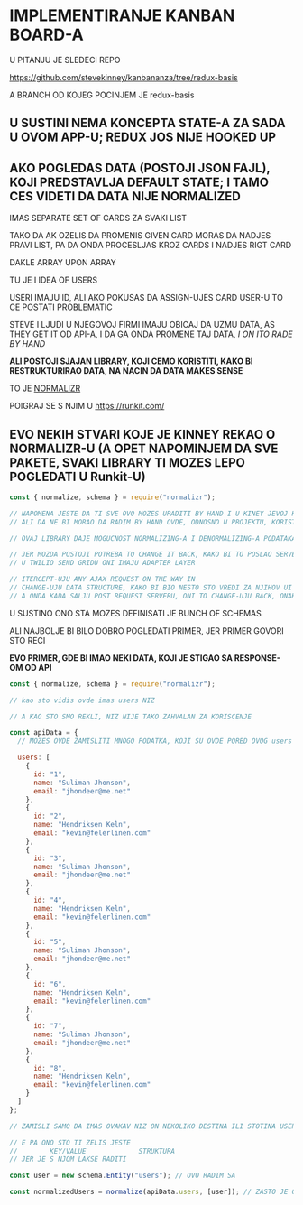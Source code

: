 # IMPLEMENTIRANJE KANBAN BOARD-A

U PITANJU JE SLEDECI REPO

<https://github.com/stevekinney/kanbananza/tree/redux-basis>

A BRANCH OD KOJEG POCINJEM JE redux-basis

## U SUSTINI NEMA KONCEPTA STATE-A ZA SADA U OVOM APP-U; REDUX JOS NIJE HOOKED UP

## AKO POGLEDAS DATA (POSTOJI JSON FAJL), KOJI PREDSTAVLJA DEFAULT STATE; I TAMO CES VIDETI DA DATA NIJE NORMALIZED

IMAS SEPARATE SET OF CARDS ZA SVAKI LIST

TAKO DA AK OZELIS DA PROMENIS GIVEN CARD MORAS DA NADJES PRAVI LIST, PA DA ONDA PROCESLJAS KROZ CARDS I NADJES RIGT CARD

DAKLE ARRAY UPON ARRAY

TU JE I IDEA OF USERS

USERI IMAJU ID, ALI AKO POKUSAS DA ASSIGN-UJES CARD USER-U TO CE POSTATI PROBLEMATIC

STEVE I LJUDI U NJEGOVOJ FIRMI IMAJU OBICAJ DA UZMU DATA, AS THEY GET IT OD API-A, I DA GA ONDA PROMENE TAJ DATA, _I ON ITO RADE BY HAND_

**ALI POSTOJI SJAJAN LIBRARY, KOJI CEMO KORISTITI, KAKO BI RESTRUKTURIRAO DATA, NA NACIN DA DATA MAKES SENSE**

TO JE [NORMALIZR](https://www.npmjs.com/package/normalizr)

POIGRAJ SE S NJIM U <https://runkit.com/>

## EVO NEKIH STVARI KOJE JE KINNEY REKAO O NORMALIZR-U (A OPET NAPOMINJEM DA SVE PAKETE, SVAKI LIBRARY TI MOZES LEPO POGLEDATI U Runkit-U)

```javascript
const { normalize, schema } = require("normalizr");

// NAPOMENA JESTE DA TI SVE OVO MOZES URADITI BY HAND I U KINEY-JEVOJ KOMPANIJI, ONI TO RADE SVE BY HAND
// ALI DA NE BI MORAO DA RADIM BY HAND OVDE, ODNOSNO U PROJEKTU, KORISTICU OVAJ HELPER LIBRARY

// OVAJ LIBRARY DAJE MOGUCNOST NORMALIZING-A I DENORMALIZING-A PODATAKA

// JER MOZDA POSTOJI POTREBA TO CHANGE IT BACK, KAKO BI TO POSLAO SERVERU
// U TWILIO SEND GRIDU ONI IMAJU ADAPTER LAYER

// ITERCEPT-UJU ANY AJAX REQUEST ON THE WAY IN
// CHANGE-UJU DATA STRUCTURE, KAKO BI BIO NESTO STO VREDI ZA NJIHOV UI
// A ONDA KADA SALJU POST REQUEST SERVERU, ONI TO CHANGE-UJU BACK, ONAKO KAKO TO API VOLI
```

U SUSTINO ONO STA MOZES DEFINISATI JE BUNCH OF SCHEMAS

ALI NAJBOLJE BI BILO DOBRO POGLEDATI PRIMER, JER PRIMER GOVORI STO RECI

**EVO PRIMER, GDE BI IMAO NEKI DATA, KOJI JE STIGAO SA RESPONSE-OM OD API**

```javascript
const { normalize, schema } = require("normalizr");

// kao sto vidis ovde imas users NIZ

// A KAO STO SMO REKLI, NIZ NIJE TAKO ZAHVALAN ZA KORISCENJE

const apiData = {
  // MOZES OVDE ZAMISLITI MNOGO PODATKA, KOJI SU OVDE PORED OVOG users NIZA

  users: [
    {
      id: "1",
      name: "Suliman Jhonson",
      email: "jhondeer@me.net"
    },
    {
      id: "2",
      name: "Hendriksen Keln",
      email: "kevin@felerlinen.com"
    },
    {
      id: "3",
      name: "Suliman Jhonson",
      email: "jhondeer@me.net"
    },
    {
      id: "4",
      name: "Hendriksen Keln",
      email: "kevin@felerlinen.com"
    },
    {
      id: "5",
      name: "Suliman Jhonson",
      email: "jhondeer@me.net"
    },
    {
      id: "6",
      name: "Hendriksen Keln",
      email: "kevin@felerlinen.com"
    },
    {
      id: "7",
      name: "Suliman Jhonson",
      email: "jhondeer@me.net"
    },
    {
      id: "8",
      name: "Hendriksen Keln",
      email: "kevin@felerlinen.com"
    }
  ]
};

// ZAMISLI SAMO DA IMAS OVAKAV NIZ ON NEKOLIKO DESTINA ILI STOTINA USER OBJEKATA

// E PA ONO STO TI ZELIS JESTE
//        KEY/VALUE             STRUKTURA
// JER JE S NJOM LAKSE RADITI

const user = new schema.Entity("users"); // OVO RADIM SA

const normalizedUsers = normalize(apiData.users, [user]); // ZASTO JE OVDE STAVLJEN  user U NIZ KAO ARGUMENT
```

